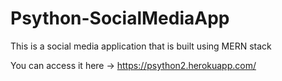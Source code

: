 # Psython-SocialMediaApp
This is a social media application that is built using MERN stack

You can access it here -> https://psython2.herokuapp.com/
